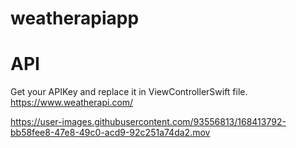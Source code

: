# weatherapiapp

# API
Get your APIKey and replace it in ViewControllerSwift file.   
https://www.weatherapi.com/

https://user-images.githubusercontent.com/93556813/168413792-bb58fee8-47e8-49c0-acd9-92c251a74da2.mov

